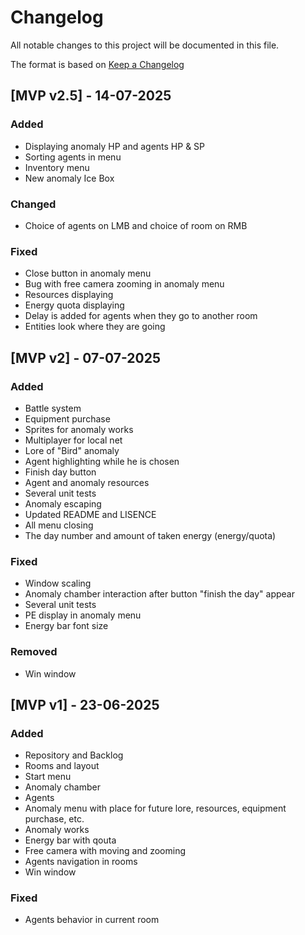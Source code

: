 # Changelog

All notable changes to this project will be documented in this file.

The format is based on [Keep a Changelog](https://keepachangelog.com/en/1.1.0/)

## [MVP v2.5] - 14-07-2025

### Added

- Displaying anomaly HP and agents HP & SP
- Sorting agents in menu
- Inventory menu
- New anomaly Ice Box

### Changed

- Choice of agents on LMB and choice of room on RMB

### Fixed

- Close button in anomaly menu
- Bug with free camera zooming in anomaly menu
- Resources displaying
- Energy quota displaying
- Delay is added for agents when they go to another room
- Entities look where they are going

## [MVP v2] - 07-07-2025

### Added

- Battle system
- Equipment purchase
- Sprites for anomaly works
- Multiplayer for local net
- Lore of "Bird" anomaly
- Agent highlighting while he is chosen
- Finish day button
- Agent and anomaly resources
- Several unit tests
- Anomaly escaping
- Updated README and LISENCE
- All menu closing
- The day number and amount of taken energy (energy/quota)

### Fixed

- Window scaling
- Anomaly chamber interaction after button "finish the day" appear
- Several unit tests
- PE display in anomaly menu
- Energy bar font size

### Removed

- Win window

## [MVP v1] - 23-06-2025

### Added

- Repository and Backlog
- Rooms and layout
- Start menu
- Anomaly chamber
- Agents
- Anomaly menu with place for future lore, resources, equipment purchase, etc.
- Anomaly works
- Energy bar with qouta
- Free camera with moving and zooming
- Agents navigation in rooms
- Win window

### Fixed

- Agents behavior in current room
